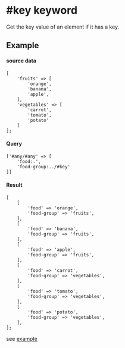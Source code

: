 # #key keyword

Get the key value of an element if it has a key.

## Example

#### source data
```
[
    'fruits' => [
        'orange',
        'banana',
        'apple',
    ],
    'vegetables' => [
        'carrot',
        'tomato',
        'potato'
    ]
];
```
#### Query
```
['#any/#any' => [
    'food:.',
    'food-group:../#key'
]]
```
#### Result
```
[
    [
        'food' => 'orange',
        'food-group' => 'fruits',
    ],
    [
        'food' => 'banana',
        'food-group' => 'fruits',
    ],
    [
        'food' => 'apple',
        'food-group' => 'fruits',
    ],
    [
        'food' => 'carrot',
        'food-group' => 'vegetables',
    ],
    [
        'food' => 'tomato',
        'food-group' => 'vegetables',
    ],
    [
        'food' => 'potato',
        'food-group' => 'vegetables',
    ],
];
```

see [example](../../examples/use_key_keyword)